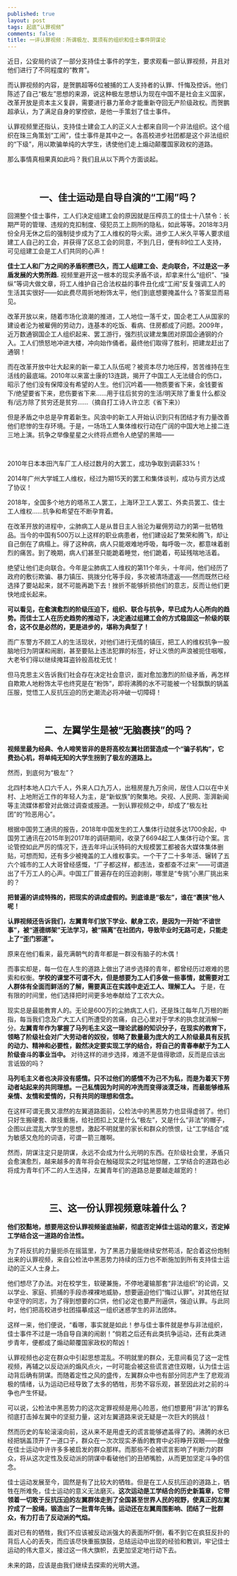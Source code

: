 ```yaml
---
published: true
layout: post
tags: 起底“认罪视频”
comments: false
title: 一评认罪视频：所谓极左、莫须有的组织和佳士事件阴谋论
---
```

近日，公安局约谈了一部分支持佳士事件的学生，要求观看一部认罪视频，并且对他们进行了不同程度的“教育”。

而认罪视频的内容，是贺鹏超等6位被捕的工人支持者的认罪、忏悔及控诉。他们陈述了自己“极左”思想的来源，说这种极左思想认为现在中国不是社会主义国家，改革开放是资本主义复辟，需要进行暴力革命才能重新夺回无产阶级政权。而贺鹏超承认，为了满足自身的掌控欲，是他一手策划了佳士事件。

认罪视频里还指认，支持佳士建会工人的正义人士都来自同一个非法组织。这个组织在珠三角策划“工闹”，佳士事件是其中之一。各高校进步社团都是这个非法组织的“下级”，用以欺骗单纯的大学生，诱使他们走上煽动颠覆国家政权的道路。

那么事情真相果真如此吗？我们且从以下两个方面谈起。

<br/>

<center><h2>一、佳士运动是自导自演的“工闹”吗？</h2></center>

回溯整个佳士事件，工人们决定组建工会的原因就是压榨员工的佳士十八禁令：长期严苛的管理、违规的克扣制度、侵犯员工上厕所的隐私，如此等等。2018年3月份全月无休之后的强制徒步成为了工人维权的导火索。进步工人米久平等人要求组建工人自己的工会，并获得了区总工会的同意，不到几日，便有89位工人支持，可见组建工会是工人们共同的心声！

**佳士工人和厂方之间的矛盾积攒已久，而工人组建工会、走向联合，不过是这一矛盾发展的大势所趋.** 视频里避开这一根本的现实矛盾不谈，却拿来什么“组织”、“操纵”等词大做文章，将工人维护自己合法权益的事件丑化成“工闹”反复强调工人的生活其实很好——如此费尽周折地粉饰太平，他们到底想要掩盖什么？答案显而易见。

改革开放以来，随着市场化浪潮的推进，工人地位一落千丈，国企老工人从国家的建设者沦为被雇佣的劳动力，连基本的吃饭、看病、住房都成了问题。2009年，近万数通钢国企工人组织起来、罢工游行，强烈抗议建龙集团对原国企通钢的介入。工人们愤怒地冲进大楼，冲向始作俑者。最终他们取得了胜利，把建龙赶出了通钢！

而在改革开放中壮大起来的新一辈工人队伍呢？被资本尽力地压榨，苦苦维持在生活线的最底端。2010年以来富士康的13连跳，揭开了中国工人无法缝合的伤口，昭示了他们没有保障没有希望的人生。他们沉吟着——物质要省下来，金钱要省下/绝望要省下来，悲伤要省下来……用于往后贫穷的生活/明天除了重复什么都没有/远方除了贫穷还是贫穷……（摘自打工诗人许立志《省下来》）

但是矛盾之中总是孕育着新生。风浪中的新工人开始认识到只有团结才有力量改善他们悲惨的生存环境。于是，一场场工人集体维权行动在广阔的中国大地上接二连三地上演。抗争之举像星星之火终将点燃令人绝望的黑暗——

<br/>

2010年日本本田汽车厂工人经过数月的大罢工，成功争取到调薪33%！

2014年广州大学城工人维权，经过为期15天的罢工和集体谈判，成功与资方达成了协议！

2018年，全国多个地方的塔吊工人罢工，上海环卫工人罢工、外卖员罢工、佳士工人维权......抗争和希望在不断孕育着。

在改革开放的进程中，尘肺病工人是从昔日主人翁沦为雇佣劳动力的第一批牺牲品。当今的中国有500万以上这样的职业病患者，他们建设起了繁荣和腾飞，却让自己倒在了病榻上。得了这种病，病人只能艰难地呼吸，每呼吸一次，都意味着剧烈的痛苦。到了晚期，病人们甚至只能跪着睡觉，他们跪着，苟延残喘地活着。

绝望让他们走向联合。今年是尘肺病工人维权的第11个年头，十年间，他们经历了政府的敷衍欺骗、暴力镇压、挑拨分化等手段，多次被清场遣返——然而既然已经选择了要站起来，就不可能再跪下去！挫折不能够折损他们的意志，反而让他们更快地成长起来。

**可以看见，在愈演愈烈的阶级压迫下，组织、联合与抗争，早已成为人心所向的趋势。而佳士工人在历史趋势的推动下，决定通过组建工会的方式稳固这一阶级的联合，这不仅是必然的，更是进步的，堪称为典型了！**

而广东警方不顾工人的生活现状，对他们进行无情的镇压，把工人的维权抗争一股脑地归为阴谋和闹剧，甚至要贴上违法犯罪的标签，好让义愤的声浪被扼住咽喉，大老爷们得以继续掩耳盗铃般高枕无忧！

但马克思主义告诉我们社会存在决定社会意识，面对愈加激烈的阶级矛盾，再怎样自欺欺人地粉饰太平也终究是在“粉饰”，即将沸腾的水不可能被一个轻飘飘的锅盖压服，觉悟工人反抗压迫的历史潮流必将冲破一切障碍！

<br/>

<center><h2>二、左翼学生是被“无脑裹挟”的吗？</h2></center>

**视频里最为经典、令人啼笑皆非的是将高校左翼社团营造成一个“骗子机构”，它费劲心机，将单纯无知的大学生拐到了极左的道路上。**

然而，到底何为“极左”？

北四村本地人口六千人，外来人口九万人，出租房屋九万余间，居住人口以在中关村、上地附近工作的年轻人为主，是“新蚁族”的聚集地。央视、人民网、澎湃新闻等主流媒体都曾对此做过调查或报道。一到认罪视频之中，却成了“极左社团”的“险恶用心”。

根据中国劳工通讯的报告，2018年中国发生的工人集体行动就多达1700余起，中国劳工通讯在2015年到2017年的调研期间，收录了6694起工人集体行动个案。言论管控如此严厉的情况下，连去年坪山沃特码的大规模罢工都被各大媒体集体删贴，可想而知，还有多少被掩盖的工人维权事实。一个干了二十多年活、辗转了五六个城市的工人大哥曾经感慨，“厂子都这样，都违法，查都查不过来”——可谓道出了千万工人的心声。中国工厂普遍存在的压迫剥削，哪里是“专挑”小黑厂挑出来的？

**把普遍的讲成特殊的，把现实的讲成虚假的。到底谁是“极左”，谁在“裹挟”他人呢！**

**认罪视频还告诉我们，左翼青年们放下学业、献身工农，是因为一开始“不谙世事”，被“道德绑架”无法学习，被“隔离”在社团内，导致毕业时无路可走，只能走上了“歪门邪道”。**

原来在他们看来，最充满朝气的青年都是一群没有脑子的木偶！

而事实却是，每一位在人生的道路上做出了进步选择的青年，都曾经历过艰难的思索和权衡。**学校的课堂不可谓不大，但是想要为工人们多做一些事情，就需要对工人群体有全面而鲜活的了解，需要真正在实践中走近工人、理解工人。** 于是，在有限的时间里，他们选择把时间更多地奉献给了工农大众。

现实总是最能教育人的。无论是600万的尘肺病工人们，还是珠江每年几万根的断指，每当我们念及广大工人们所遭受的苦痛，自己心里对于学术的执念就消解一分。**左翼青年作为掌握了马列毛主义这一理论武器的知识分子，在现实的教育下，领略了阶级社会对广大劳动者的奴役，领略了数量最为庞大的工人阶级最具有反抗的动力、精神和必要性，毅然决定要实现工学的结合，将自己的青春奉献于为工人阶级奋斗的事业当中。** 对待这样的进步选择，难道不是值得歌颂，反而是应该出言诋毁的吗？

**马列毛主义者也决非没有感情。只不过他们的感情不为己不为私，而是为着天下劳动者站起来的共同理想。一己私情因为时间的冲洗而变得淡漠乏味，而最能够维系亲情、友情和爱情的，只有共同的理想和信念。**

在这样可谓无畏又凛然的左翼道路面前，公检法中的黑恶势力也显得虚弱了。他们只好生搬硬套、故技重施，给社团扣上又是什么“极左”，又是什么“非法”的帽子，企图以此混乱大学生的思想，激起不明就里的家长和群众的愤恨，让“工学结合”成为敏感又危险的词语，可谓一箭三雕啊。

然而，阴谋注定只是阴谋，永远不会成为什么光明的东西。在阶级社会里，矛盾只会愈演愈烈，越来越多的青年将会在触碰现实之时猛地惊醒，工学结合的道路也必将成为青年们不二的人生选择，左翼青年们的道路总是要越走越宽的！

<br/>

<center><h2>三、这一份认罪视频意味着什么？</h2></center>

**他们狡黠地，想要用这份认罪视频釜底抽薪，彻底否定掉佳士运动的意义，否定掉工学结合这一道路的合法性。**

为了将反抗的力量扼杀在摇篮里，为了黑恶力量能继续安然苟活，配合着这份炮制出来的认罪视频，来自公检法中黑恶势力持续的压力也不断施加到所有支持佳士运动的正义人士身上。

他们想尽了办法。对在校学生，软硬兼施，不停地灌输那套“非法组织”的论调，又以学业、家庭、抓捕的手段赤裸裸地威胁，想要逼迫他们“悔过认罪”。对其他在狱中坚守的同志，为了得到想要的口供，他们必定也要严刑逼供，强迫认罪。与此同时，他们把高校进步社团描摹成这一组织迷惑学生的非法团体。

这样一来，他们便说，“看哪，事实就是如此！参与佳士事件就是参与非法组织，佳士事件不过是一场自导自演的闹剧！”倘若之后还有此类抗争运动，还有此类进步青年，便都成了煽动颠覆国家政权的帮凶！

认罪视频也必定在群众中引起思想混乱。不明就里的群众，无意间看见了这一定性视频，再辅之以反动派的煽风点火，一时可能会被这些谎言遮住双眼，认为佳士运动背后确有阴谋。而随着定性之风的盛传，左翼群众中也有部分同志产生了悲观消极的情绪，认为运动已经导致了太多的牺牲，形势不容乐观，甚至因此对之前的斗争也产生怀疑。

可以说，公检法中黑恶势力的这次定罪视频是用心险恶，他们想要用“非法”的罪名彻底打击掉左翼中的坚挺力量，这对左翼道路来说无疑是一次巨大的挑战！

然而历史的车轮滚滚向前，这从来不是用虚无的谎言能够遮盖得了的。沸腾的水已经把锅盖顶开了一道口子，群众在一次次现实矛盾的教育中必将睁开双眼——就像在佳士运动中许许多多被启发的群众那样。而那些不会被谎言影响了判断力的群众，将从这次定性及反动派的阴谋中看破他们的丑陋嘴脸，从而更加坚定斗争的信念。

佳士运动发展至今，固然是有了比较大的牺牲。但是在工人反抗压迫的道路上，牺牲在所难免，佳士运动的意义无法磨灭。**这次运动是工学结合的历史新篇章，它带领着一切敢于反抗压迫的左翼群体走到了全国甚至世界人民的视野，使真正的左翼拧成了一股绳，锻造出了一批青年先锋。运动还在左翼周围影响、团结了一批群众，有力打击了反动派的气焰。**

面对已有的牺牲，我们不应该被反动派强大的表面所吓倒，看不到它在疯狂反扑的背后人心的丢失，而应该尽快重振旗鼓，总结运动中出现的经验和教训，牢记佳士运动的伟大意义，接过这一伟大旗帜，去更加坚定地行动下去。

未来的路，应该是由我们继续去探索的光明大道。

